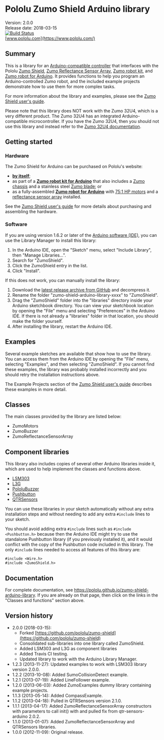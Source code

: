 # Pololu Zumo Shield Arduino library

Version: 2.0.0 <br>
Release date: 2018-03-15 <br>
[![Build Status](https://travis-ci.org/pololu/zumo-shield-arduino-library.svg?branch=master)](https://travis-ci.org/pololu/zumo-shield-arduino-library) <br>
[www.pololu.com](https://www.pololu.com/)

## Summary

This is a library for an
[Arduino-compatible controller](https://www.pololu.com/arduino) that
interfaces with the Pololu
[Zumo Shield](https://www.pololu.com/catalog/product/2508),
[Zumo Reflectance Sensor Array](https://www.pololu.com/catalog/product/1419),
[Zumo robot kit](https://www.pololu.com/catalog/product/2509), and
[Zumo robot for Arduino](https://www.pololu.com/catalog/product/2510). It
provides functions to help you program an Arduino-controlled Zumo
robot, and the included example projects demonstrate how to use them
for more complex tasks.

For more information about the library and examples, please see the
[Zumo Shield user's guide](https://www.pololu.com/docs/0J57).

Please note that this library does NOT work with the Zumo 32U4, which is a very different product.  The Zumo 32U4 has an integrated Arduino-compatible microcontroller.  If you have the Zumo 32U4, then you should not use this library and instead refer to the [Zumo 32U4 documentation](https://www.pololu.com/docs/0J63).

## Getting started

### Hardware

The Zumo Shield for Arduino can be purchased on Pololu's website:
* **[by itself](https://www.pololu.com/catalog/product/2508)**;
* as part of a
  **[Zumo robot kit for Arduino](https://www.pololu.com/catalog/product/2509)**
  that also includes a
  [Zumo chassis](https://www.pololu.com/catalog/product/1418) and a
  stainless steel
  [Zumo blade](https://www.pololu.com/catalog/product/1410); or
* as a fully-assembled
  **[Zumo robot for Arduino](https://www.pololu.com/catalog/product/2510)**
  with [75:1 HP motors](https://www.pololu.com/catalog/product/2361)
  and a
  [reflectance sensor array](https://www.pololu.com/catalog/product/1419)
  installed.

See the [Zumo Shield user's guide](https://www.pololu.com/docs/0J57) for
more details about purchasing and assembling the hardware.


### Software

If you are using version 1.6.2 or later of the
[Arduino software (IDE)](https://www.arduino.cc/en/Main/Software), you can use
the Library Manager to install this library:

1. In the Arduino IDE, open the "Sketch" menu, select "Include Library", then
   "Manage Libraries...".
2. Search for "ZumoShield".
3. Click the ZumoShield entry in the list.
4. Click "Install".

If this does not work, you can manually install the library:

1. Download the
   [latest release archive from GitHub](https://github.com/pololu/zumo-shield-arduino-library/releases)
   and decompress it.
2. Rename the folder "zumo-shield-arduino-library-xxxx" to "ZumoShield".
3. Drag the "ZumoShield" folder into the "libraries" directory inside your
   Arduino sketchbook directory. You can view your sketchbook location by
   opening the "File" menu and selecting "Preferences" in the Arduino IDE. If
   there is not already a "libraries" folder in that location, you should make
   the folder yourself.
4. After installing the library, restart the Arduino IDE.

## Examples

Several example sketches are available that show how to use the
library. You can access them from the Arduino IDE by opening the
"File" menu, selecting "Examples", and then selecting "ZumoShield". If
you cannot find these examples, the library was probably installed
incorrectly and you should retry the installation instructions above.

The Example Projects section of the
[Zumo Shield user's guide](https://www.pololu.com/docs/0J57) describes
these examples in more detail.

## Classes

The main classes provided by the library are listed below:

* ZumoMotors
* ZumoBuzzer
* ZumoReflectanceSensorArray

## Component libraries

This library also includes copies of several other Arduino libraries inside it, which are used to help implement the classes and functions above.

* [LSM303](https://github.com/pololu/lsm303-arduino)
* [L3G](https://github.com/pololu/l3g-arduino)
* [PololuBuzzer](https://github.com/pololu/pololu-buzzer-arduino)
* [Pushbutton](https://github.com/pololu/pushbutton-arduino)
* [QTRSensors](https://github.com/pololu/qtr-sensors-arduino)

You can use these libraries in your sketch automatically without any extra installation steps and without needing to add any extra `#include` lines to your sketch.

You should avoid adding extra `#include` lines such as `#include <Pushbutton.h>` because then the Arduino IDE might try to use the standalone Pushbutton library (if you previously installed it), and it would conflict with the copy of the Pushbutton code included in this library.  The only `#include` lines needed to access all features of this library are:

~~~{.cpp}
#include <Wire.h>
#include <ZumoShield.h>
~~~

## Documentation

For complete documentation, see
https://pololu.github.io/zumo-shield-arduino-library. If you are
already on that page, then click on the links in the "Classes and
functions" section above.

## Version history

* 2.0.0 (2018-03-15):
    * Forked [https://github.com/pololu/zumo-shield](https://github.com/pololu/zumo-shield)
    * Consolidated sub-libraries into one library called ZumoShield.
    * Added LSM303 and L3G as component libraries
    * Added Travis CI testing.
    * Updated library to work with the Arduino Library Manager.
* 1.2.3 (2013-11-27): Updated examples to work with LSM303 library version 2.0.0.
* 1.2.2 (2013-10-08): Added SumoCollisionDetect example.
* 1.2.1 (2013-07-19): Added LineFollower example.
* 1.2.0 (2013-06-03): Added ZumoExamples dummy library containing example projects.
* 1.1.3 (2013-05-14): Added CompassExample.
* 1.1.2 (2013-04-18): Pulled in QTRSensors version 2.1.0.
* 1.1.1 (2013-04-17): Added ZumoReflectanceSensorArray constructors with parameters to call init() with and pulled fix from qtr-sensors-arduino 2.0.2.
* 1.1.0 (2013-01-07): Added ZumoReflectanceSensorArray and QTRSensors libraries.
* 1.0.0 (2012-11-09): Original release.
